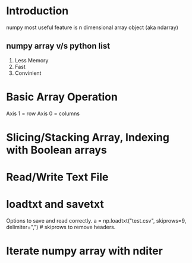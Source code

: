 # Introduction
numpy most useful feature is n dimensional array object (aka ndarray)
## numpy array v/s python list
1. Less Memory
2. Fast
3. Convinient

# Basic Array Operation
Axis 1 = row
Axis 0 = columns

# Slicing/Stacking Array, Indexing with Boolean arrays


# Read/Write Text File

# loadtxt and savetxt
Options to save and read correctly.
a = np.loadtxt("test.csv", skiprows=9, delimiter=",") # skiprows to remove headers.

# Iterate numpy array with nditer